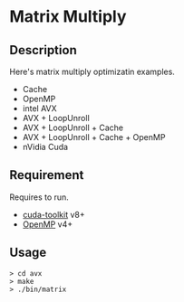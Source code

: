 # Matrix Multiply

## Description

Here's matrix multiply optimizatin examples.

- Cache
- OpenMP
- intel AVX
- AVX + LoopUnroll
- AVX + LoopUnroll + Cache
- AVX + LoopUnroll + Cache + OpenMP
- nVidia Cuda

## Requirement

Requires to run.

- [cuda-toolkit](https://developer.nvidia.com/cuda-toolkit) v8+
- [OpenMP](http://www.openmp.org/) v4+

## Usage

```sh:
> cd avx
> make
> ./bin/matrix
```
